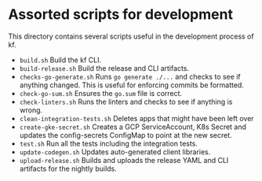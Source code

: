 # Assorted scripts for development

This directory contains several scripts useful in the development process of
kf.

- `build.sh` Build the kf CLI.
- `build-release.sh` Build the release and CLI artifacts.
- `checks-go-generate.sh` Runs `go generate ./...` and checks to see if
  anything changed. This is useful for enforcing commits be formatted.
- `check-go-sum.sh` Ensures the `go.sum` file is correct.
- `check-linters.sh` Runs the linters and checks to see if anything is wrong.
- `clean-integration-tests.sh` Deletes apps that might have been left over
- `create-gke-secret.sh` Creates a GCP ServiceAccount, K8s Secret and updates
  the config-secrets ConfigMap to point at the new secret.
- `test.sh` Run all the tests including the integration tests.
- `update-codegen.sh` Updates auto-generated client libraries.
- `upload-release.sh` Builds and uploads the release YAML and CLI artifacts
  for the nightly builds.
